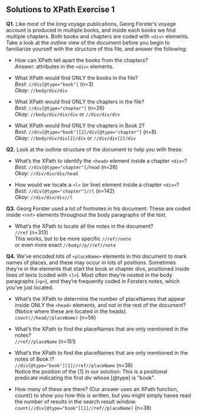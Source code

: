 ## Solutions to XPath Exercise 1 ##


**Q1.** Like most of the long voyage publications, Georg Forster’s voyage account is produced in multiple books, and inside each books we find multiple chapters. Both books and chapters are coded with `<div>` elements. Take a look at the outline view of the document before you begin to familiarize yourself with the structure of this file, and answer the following:

 * How can XPath tell apart the books from the chapters?  
	   _Answer:_ attributes in the `<div>` elements.
	
* What XPath would find ONLY the books in the file?  
		_Best:_ `//div[@type="book"]`	(n=3)  
		_Okay:_ `//body/div/div`
	
* What XPath would find ONLY the chapters in the file?  
		_Best:_ `//div[@type="chapter"]`	(n=26)  
		_Okay:_ `//body/div/div/div` or `//div/div/div`
	
* What XPath would find ONLY the chapters in Book 2?  
		_Best:_ `//div[@type="book"][2]/div[@type="chapter"]`	(n=8)  
		_Okay:_ `//body/div/div[2]/div` or `//div/div[2]/div`

**Q2.** Look at the outline structure of the document to help you with these: 
	
* What’s the XPath to identify the `<head>` element inside a chapter `<div>`?  
        _Best:_ `//div[@type="chapter"]/head`	(n=26)  
		_Okay:_ `//div/div/div/head`
	
* How would we locate a `<l>` (or line) element inside a chapter `<div>`?  
		_Best:_ `//div[@type="chapter"]//l`	(n=142)  
		_Okay:_ `//div/div/div//l`

**Q3.** Georg Forster used a lot of footnotes in his document: These are coded inside `<ref>` elements throughout the body paragraphs of the text. 
	
* What’s the XPath to locate all the notes in the document?  
		`//ref`	(n=313)  
	This works, but to be more specific `//ref//note`  
	or even more exact `//body//p//ref//note`

**Q4.** We’ve encoded lots of `<placeName>` elements in this document to mark names of places, and these may occur in lots of positions. Sometimes they’re in the <head> elements that start the book or chapter divs, positioned inside lines of texts (coded with `<l>`). Most often they’re nested in the body paragraphs (`<p>`), and they’re frequently coded in Forsters notes, which you’ve just located.
	
 * What’s the XPath to determine the number of placeNames that appear inside ONLY the `<head>` elements, and not in the rest of the document? (Notice where these are located in the heads).  
		`count(//head//placeName)`	(n=56)
		
* What’s the XPath to find the placeNames that are only mentioned in the notes?  
		`//ref//placeName`	(n=151)

* What’s the XPath to find the placeNames that are only mentioned in the notes of Book I?  
		`//div[@type="book"][1]//ref//placeName`	(n=38)  
		Notice the position of the [1] in our solution: This is a positional predicate indicating the first div whose [@type] is "book".  

* How many of these are there? (Our answer uses an XPath function, count() to show you how this is written, but you might simply havee read the number of results in the search result window.  
	    `count(//div[@type="book"][1]//ref//placeName)`	(n=38)  
